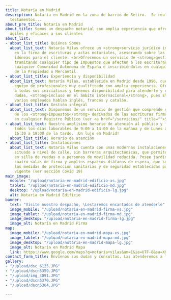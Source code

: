 ```yaml
---
title: Notaría en Madrid
description: Notaría en Madrid en la zona de barrio de Retiro.  Se realizan poderes,
  testamentos...
about_pre_title: Notaría en Madrid
about_title: Somos un despacho notarial con amplia experiencia que ofrece soluciones
  ágiles y eficaces a sus clientes
about_list:
- about_list_title: Quiénes Somos
  about_list_text: Notaría Vilas ofrece un <strong>servicio jurídico integral</strong>
    en la firma de escrituras y actas notariales, asesorando sobre las opciones más
    idóneas para el cliente. <br>Ofrecemos un servicio de <strong>gestión ágil y profesional</strong>,
    tramitando cualquier tipo de Impuestos que afecten a las escrituras firmadas en
    cualquier Comunidad Autónoma de España e inscribiéndolas en cualquier Registro
    de la Propiedad o Mercantil.
- about_list_title: Experiencia y disponibilidad
  about_list_text: Notaría Vilas, establecida en Madrid desde 1996, cuenta con un
    equipo de profesionales muy cualificado con amplia experiencia. Ofrecemos soluciones
    a todas sus iniciativas y tenemos disponibilidad para atenderle y resolver sus
    dudas, <strong>incluso en el ámbito internacional</strong>, pues El Notario y
    varios empleados hablan inglés, francés y catalán.
- about_list_title: Gestión integral
  about_list_text: Disponemos de un servicio de gestión que comprende el pago de cualesquiera
    de los <strong>impuestos</strong> derivados de las escrituras firmadas y su <strong>inscripción</strong>
    en cualquier Registro Público (ver <a href="/servicios/" title="">Sección Servicios</a>)
- about_list_text: Nuestro amplísimo horario de atención al público y firmas comprende
    todos los días laborables de 9:00 a 14:00 de la mañana y de Lunes a Jueves de
    16:30 a 19:00 de la tarde. ¡Un lujo en Madrid!
  about_list_title: Horario de atención
- about_list_title: Instalaciones
  about_list_text: Notaría Vilas cuenta con unas modernas instalaciones en un chalet
    situado a nivel de calle, sin barreras arquitectónicas, que permite el acceso
    en silla de ruedas o a personas de movilidad reducida. Posee jardín interior,
    cuatro salas de firma y amplios espacios diáfanos de espera, que se adaptan a
    las medidas de protección sanitarias y de seguridad establecidas por la Legislación
    vigente (ver sección Covid 19)
main_image:
  mobile: "/upload/notaria-en-madrid-edificio-xs.jpg"
  tablet: "/upload/notaria-en-madrid-edificio-md.jpg"
  desktop: "/upload/notaria-en-madrid-edificio-lg.jpg"
  alt: Notaría en Madrid Edificio
banner:
  text: "Visite nuestro despacho, \Lestaremos encantados de atenderle"
  image_mobile: "/upload/notaria-en-madrid-firma-xs.jpg"
  image_tablet: "/upload/notaria-en-madrid-firma-md.jpg"
  image_desktop: "/upload/notaria-en-madrid-firma-lg.jpg"
  image_alt: Notaría en Madrid Firma
map:
  image_mobile: "/upload/notaria-en-madrid-mapa-xs.jpg"
  image_tablet: "/upload/notaria-en-madrid-mapa-md.jpg"
  image_desktop: "/upload/notaria-en-madrid-mapa-lg.jpg"
  image_alt: Notaría en Madrid Mapa
  link: https://www.google.com/maps?q=notaria+vilas&um=1&ie=UTF-8&sa=X&ved=2ahUKEwiT-q_L273pAhXFSxUIHd8TBxwQ_AUoAXoECBMQAw
contact_form_title: Envíenos sus dudas y consultas. Las atenderemos a la menor brevedad
gallery:
- "/upload/dsc_6125.JPG"
- "/upload/dscn5359.JPG"
- "/upload/img_4091.JPG"
- "/upload/dscn5370.JPG"
- "/upload/dscn5364.JPG"

---
```

<Banner 
    :image="$page.frontmatter.main_image.desktop"
    :image_mobile="$page.frontmatter.main_image.mobile"
    :image_tablet="$page.frontmatter.main_image.tablet"
    :image_alt="$page.frontmatter.main_image.alt" />

<div id="la-notaria">
  <Title 
    :title="$page.frontmatter.about_title" 
    :pretitle="$page.frontmatter.about_pre_title" />
</div>

<AboutList 
    :list="$page.frontmatter.about_list" />

<ClientOnly>
  <Gallery :slides="$page.frontmatter.gallery"/>
</ClientOnly>
<!--
<Banner 
    :text="$page.frontmatter.banner.banner_text"
    :image="$page.frontmatter.banner.image_desktop"
    :image_mobile="$page.frontmatter.banner.image_mobile"
    :image_tablet="$page.frontmatter.banner.image_tablet"
    :image_alt="$page.frontmatter.banner.image_alt" />
-->
<Address />

<Banner 
    :image="$page.frontmatter.map.image_desktop"
    :image_mobile="$page.frontmatter.map.image_mobile"
    :image_tablet="$page.frontmatter.map.image_tablet"
    :image_alt="$page.frontmatter.map.image_alt"
    :link="$page.frontmatter.map.link"
    :target="'external'" />

<ContactForm 
    :title="$page.frontmatter.contact_form_title" />



<script>
  export default {
    created () {
      if (this.$ssrContext) {
        // https://code.luasoftware.com/tutorials/vuepress/vuepress-add-json-structured-data-to-page/
        // https://developers.google.com/search/docs/data-types/local-business
        // https://schema.org/Notary
        const extra = `
<script type="application/ld+json">
{
      "@context": "https://schema.org",
      "@type": "Notary",
      "image": [
        "https://notaria.netlify.app/upload/notaria-en-madrid-edificio-md.jpg",
        "https://notaria.netlify.app/upload/notaria-en-madrid-firma-md.jpg"
      ],
      "name": "Notaría Vilas",
      "email": "notariavilas@notariavilas.com",
      "telephone": "+34915014100",
      "faxNumber": "915017296",
      "logo": "http://www.example.com/images/logo.png",
      "address": {
        "@type": "PostalAddress",
        "streetAddress": "Calle del Conde de Cartagena, 43",
        "addressLocality": "Madrid",
        "addressRegion": "Madrid",
        "postalCode": "28007",
        "addressCountry": "ES"
      },
      "geo": {
        "@type": "GeoCoordinates",
        "latitude": 40.407637,
        "longitude": -3.672392
      },
      "url": "https://notaria.netlify.app",
      "openingHoursSpecification": [
        {
          "@type": "OpeningHoursSpecification",
          "dayOfWeek": [
            "Monday",
            "Tuesday",
            "Wednesday",
            "Thursday",
            "Friday"
          ],
          "opens": "09:00",
          "closes": "14:00"
        },
        {
          "@type": "OpeningHoursSpecification",
          "dayOfWeek": [
            "Monday",
            "Tuesday",
            "Wednesday",
            "Thursday"
          ],
          "opens": "16:30",
          "closes": "19:00"
        }
      ]
    }
<\/script>
        `;
        // this.$ssrContext.userHeadTags += extra
        this.$ssrContext.pageMeta += extra;
      }
    }
  }
</script>